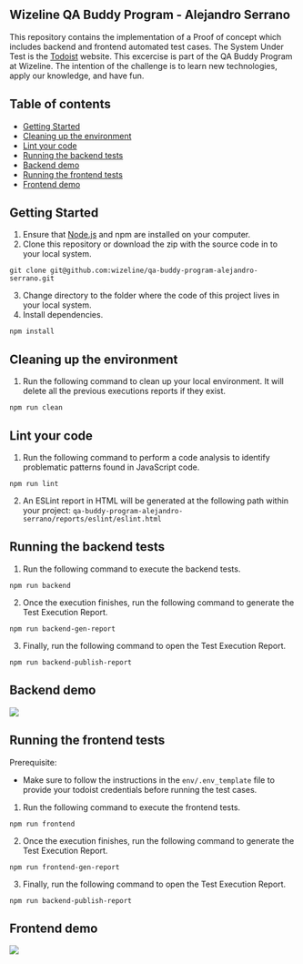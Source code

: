 ## Wizeline QA Buddy Program - Alejandro Serrano
This repository contains the implementation of a Proof of concept which includes backend and frontend automated test cases. The System Under Test is the [Todoist](https://todoist.com/) website. This excercise is part of the QA Buddy Program at Wizeline. The intention of the challenge is to learn new technologies, apply our knowledge, and have fun.

## Table of contents
 * [Getting Started](#getting-started)<br>
 * [Cleaning up the environment](#cleaning-up-the-environment)<br>
 * [Lint your code](#lint-your-code)<br>
 * [Running the backend tests](#running-the-backend-tests)<br>
 * [Backend demo](#backend-demo)<br>
 * [Running the frontend tests](#running-the-frontend-tests)<br>
 * [Frontend demo](#frontend-demo)<br>

## Getting Started
1. Ensure that [Node.js](https://nodejs.org/en/) and npm are installed on your computer.
2. Clone this repository or download the zip with the source code in to your local system.
```
git clone git@github.com:wizeline/qa-buddy-program-alejandro-serrano.git
```
3. Change directory to the folder where the code of this project lives in your local system.
4. Install dependencies.
```
npm install
```

## Cleaning up the environment
1. Run the following command to clean up your local environment. It will delete all the previous executions reports if they exist.
```
npm run clean
```

## Lint your code
1. Run the following command to perform a code analysis to identify problematic patterns found in JavaScript code.
```
npm run lint
```
2. An ESLint report in HTML will be generated at the following path within your project: `qa-buddy-program-alejandro-serrano/reports/eslint/eslint.html`

## Running the backend tests
1. Run the following command to execute the backend tests.
```
npm run backend
```
2. Once the execution finishes, run the following command to generate the Test Execution Report.
```
npm run backend-gen-report
```
3. Finally, run the following command to open the Test Execution Report.
```
npm run backend-publish-report
```

## Backend demo
![](demo/demo-backend.gif)

## Running the frontend tests

Prerequisite:
* Make sure to follow the instructions in the `env/.env_template` file to provide your todoist credentials before running the test cases.

1. Run the following command to execute the frontend tests.
```
npm run frontend
```
2. Once the execution finishes, run the following command to generate the Test Execution Report.
```
npm run frontend-gen-report
```
3. Finally, run the following command to open the Test Execution Report.
```
npm run backend-publish-report
```

## Frontend demo
![](demo/demo-frontend.gif)
